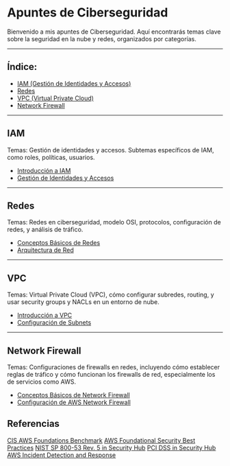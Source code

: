 # Apuntes de Ciberseguridad

Bienvenido a mis apuntes de Ciberseguridad. Aquí encontrarás temas clave sobre la seguridad en la nube y redes, organizados por categorías.

---

## Índice:
- [IAM (Gestión de Identidades y Accesos)](#iam)
- [Redes](#redes)
- [VPC (Virtual Private Cloud)](#vpc)
- [Network Firewall](#network-firewall)

---

## IAM
Temas: Gestión de identidades y accesos. Subtemas específicos de IAM, como roles, políticas, usuarios.
- [Introducción a IAM](IAM/Introducción_a_IAM.md)
- [Gestión de Identidades y Accesos](IAM/Gestión_de_Identidades_y_Accesos.md)

---

## Redes
Temas: Redes en ciberseguridad, modelo OSI, protocolos, configuración de redes, y análisis de tráfico.
- [Conceptos Básicos de Redes](Redes/Conceptos_Básicos_de_Redes.md)
- [Arquitectura de Red](Redes/Arquitectura_de_Red.md)

---

## VPC
Temas: Virtual Private Cloud (VPC), cómo configurar subredes, routing, y usar security groups y NACLs en un entorno de nube.
- [Introducción a VPC](VPC/Introducción_a_VPC.md)
- [Configuración de Subnets](VPC/Configuración_de_Subnets.md)

---

## Network Firewall
Temas: Configuraciones de firewalls en redes, incluyendo cómo establecer reglas de tráfico y cómo funcionan los firewalls de red, especialmente los de servicios como AWS.
- [Conceptos Básicos de Network Firewall](Network_Firewall/Conceptos_Básicos_de_Network_Firewall.md)
- [Configuración de AWS Network Firewall](Network_Firewall/Configuración_de_AWS_Network_Firewall.md)

## Referencias 
[CIS AWS Foundations Benchmark](https://docs.aws.amazon.com/securityhub/latest/userguide/cis-aws-foundations-benchmark.html)
[AWS Foundational Security Best Practices](https://docs.aws.amazon.com/securityhub/latest/userguide/fsbp-standard.html)
[NIST SP 800-53 Rev. 5 in Security Hub](https://docs.aws.amazon.com/securityhub/latest/userguide/nist-standard.html)
[PCI DSS in Security Hub](https://docs.aws.amazon.com/securityhub/latest/userguide/pci-standard.html)
[AWS Incident Detection and Response](https://docs.aws.amazon.com/IDR/latest/userguide/what-is-idr.html)
[]()
[]()
[]()